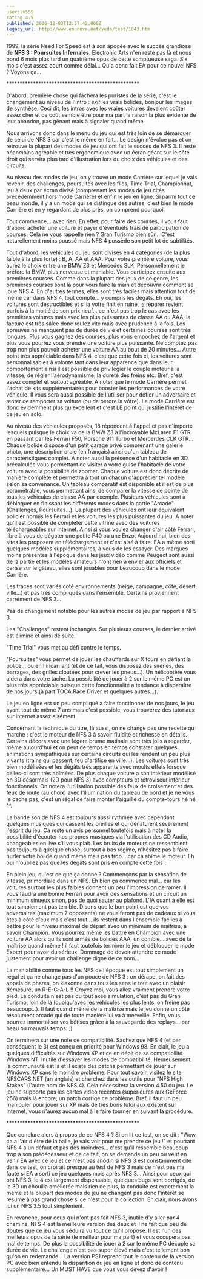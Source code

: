 ```yaml
---
user:lv555
rating:4.5
published: 2006-12-03T12:57:42.000Z
legacy_url: http://www.emunova.net/veda/test/1843.htm
---
```

1999, la série Need For Speed est à son apogée avec le succès grandiose de **NFS 3 : Poursuites Infernales**. Electronic Arts n'en reste pas là et nous pond 6 mois plus tard un quatrième opus de cette somptueuse saga. Six mois c'est assez court comme délai... Qu'a donc fait EA pour ce nouvel NFS ? Voyons ça...  

  

\*\*\*\*\*\*\*\*\*\*\*\*\*\*\*\*\*\*\*\*\*\*\*\*\*\*\*\*\*\*\*\*\*\*\*\*\*\*\*\*\*\*\*\*\*\*\*\*\*\*  

  

D'abord, première chose qui fâchera les puristes de la série, c'est le changement au niveau de l'intro : _exit_ les vrais bolides, bonjour les images de synthèse. Ceci dit, les intros avec les vraies voitures devaient coûter assez cher et ce coût semble être pour ma part la raison la plus évidente de leur abandon, pas gênant mais à signaler quand même.  

  

Nous arrivons donc dans le menu du jeu qui est très loin de se démarquer de celui de NFS 3 car c'est le même en fait... Le design n'évolue pas et on retrouve la plupart des modes de jeu qui ont fait le succès de NFS 3\. Il reste néanmoins agréable et très ergonomique avec un écran géant sur le côté droit qui servira plus tard d'illustration lors du choix des véhicules et des circuits.  

Au niveau des modes de jeu, on y trouve un mode Carrière sur lequel je vais revenir, des challenges, poursuites avec les flics, Time Trial, Championnat, jeu à deux par écran divisé (comprenant les modes de jeu cités précédemment hors mode Carrière) et enfin le jeu en ligne. Si parmi tout ce beau monde, il y a un mode qui se distingue des autres, c'est bien le mode Carrière et en y regardant de plus près, on comprend pourquoi.  

  

Tout commence... avec rien. En effet, pour faire des courses, il vous faut d'abord acheter une voiture et payer d'éventuels frais de participation de courses. Cela ne vous rappelle rien ? Gran Turismo bien sûr... C'est naturellement moins poussé mais NFS 4 possède son petit lot de subtilités.  

Tout d'abord, les véhicules du jeu sont divisés en 4 catégories (de la plus faible à la plus forte) : B, A, AA et AAA. Pour votre première voiture, vous aurez le choix entre une BMW Z3 et Mercedes SLK. Personnellement je préfère la BMW, plus nerveuse et maniable. Vous participez ensuite aux premières courses. Comme dans la plupart des jeux de ce genre, les premières courses sont là pour vous faire la main et découvrir comment se joue NFS 4\. En d'autres termes, elles sont très faciles mais attention tout de même car dans NFS 4, tout compte... y compris les dégâts. Eh oui, les voitures sont destructibles et si la votre finit en ruine, la réparer revient parfois à la moitié de son prix neuf... ce n'est pas trop le cas avec les premières voitures mais avec les plus puissantes de classe AA ou AAA, la facture est très salée donc roulez vite mais avec prudence à la fois. Les épreuves ne manquent pas de durée de vie et certaines courses sont très longues. Plus vous gagnez des courses, plus vous empochez de l'argent et plus vous pourrez vous prendre une voiture plus puissante. Ne comptez pas trop non plus pouvoir acheter une voiture AA au bout de 20 minutes... Autre point très appréciable dans NFS 4, c'est que cette fois ci, les voitures sont personnalisables à volonté tant dans leur apparence que dans leur comportement ainsi il est possible de privilégier le couple moteur à la vitesse, de régler l'aérodynamisme, la dureté des freins etc. Bref, c'est assez complet et surtout agréable. A noter que le mode Carrière permet l'achat de kits supplémentaires pour booster les performances de votre véhicule. Il vous sera aussi possible de l'utiliser pour défier un adversaire et tenter de remporter sa voiture (ou de perdre la vôtre). Le mode Carrière est donc évidemment plus qu'excellent et c'est LE point qui justifie l'intérêt de ce jeu en solo.  

  

Au niveau des véhicules proposés, 18 répondent à l'appel et pas n'importe lesquels puisque le choix va de la BMW Z3 à l'incroyable McLaren F1 GTR en passant par les Ferrari F50, Porsche 911 Turbo et Mercerdes CLK GTR... Chaque bolide dispose d'un petit garage privé comprenant une galerie photo, une description orale (en français) ainsi qu'un tableau de caractéristiques complet. A noter aussi la présence d'un habitacle en 3D précalculée vous permettant de visiter à votre guise l'habitacle de votre voiture avec la possibilité de zoomer. Chaque voiture est donc décrite de manière complète et permettra à tout un chacun d'apprécier tel modèle selon sa convenance. Un tableau comparatif est disponible et il est de plus paramétrable, vous permettant ainsi de comparer la vitesse de pointe de tous les véhicules de classe AA par exemple. Plusieurs véhicules sont à débloquer en finissant les différents modes dans la partie "Arcade" (Challenges, Poursuites...). La plupart des véhicules ont leur équivalent policier hormis les Ferrari et les voitures les plus puissantes du jeu. A noter qu'il est possible de compléter cette vitrine avec des voitures téléchargeables sur internet. Ainsi si vous voulez changer d'air côté Ferrari, libre à vous de dégoter une petite F40 ou une Enzo. Aujourd'hui, bien des sites les proposent en téléchargement et c'est aisé à faire. EA a même sorti quelques modèles supplémentaires, à vous de les essayer. Des marques moins présentes à l'époque dans les jeux vidéo comme Peugeot sont aussi de la partie et les modèles amateurs n'ont rien à envier aux officiels et cerise sur le gâteau, elles sont jouables pour beaucoup dans le mode Carrière.  

Les tracés sont variés coté environnements (neige, campagne, côte, désert, ville...) et pas très compliqués dans l'ensemble. Certains proviennent carrément de NFS 3...  

  

Pas de changement notable pour les autres modes de jeu par rapport à NFS 3\.  

Les "Challenges" restent inchangés. Sur plusieurs courses, le dernier arrivé est éliminé et ainsi de suite.  

"Time Trial" vous met au défi contre le temps.  

"Poursuites" vous permet de jouer les chauffards sur X tours en défiant la police... ou en l'incarnant (et de ce fait, vous disposez des sirènes, des barrages, des grilles cloutées pour crever les pneus...). Un hélicoptère vous aidera dans votre tache. La possibilité de jouer à 2 sur le même PC est un plus très appréciable puisque cette fonctionnalité a tendance à disparaître de nos jours (à part TOCA Race Driver et quelques autres...).  

Le jeu en ligne est un peu compliqué à faire fonctionner de nos jours, le jeu ayant tout de même 7 ans mais c'est possible, vous trouverez des tutoriaux sur internet assez aisément.  

  

Concernant la technique du titre, là aussi, on ne change pas une recette qui marche : c'est le moteur de NFS 3 à savoir fluidité et richesse en détails. Certains décors avec une légère brume matinale sont très jolis à regarder, même aujourd'hui et on peut de temps en temps constater quelques animations sympathiques sur certains circuits qui les rendent un peu plus vivants (trains qui passent, feu d'artifice en ville...). Les voitures sont très bien modélisées et les dégâts très apparents avec moults effets lorsque celles-ci sont très abîmées. De plus chaque voiture a son intérieur modélisé en 3D désormais (2D pour NFS 3) avec compteurs et rétroviseur intérieur fonctionnels. On notera l'utilisation possible des feux de croisement et des feux de route (au choix) avec l'illumination du tableau de bord et je ne vous le cache pas, c'est un régal de faire monter l'aiguille du compte-tours hé hé ^^.  

La bande son de NFS 4 est toujours aussi rythmée avec cependant quelques musiques qui cassent les oreilles et qui dénaturent sévèrement l'esprit du jeu. Ca reste un avis personnel toutefois mais à noter la possibilité d'écouter nos propres musiques via l'utilisation des CD Audio, changeables en live s'il vous plait. Les bruits de moteurs ne ressemblent pas toujours à quelque chose, surtout à bas régime, n'hésitez pas à faire hurler votre bolide quand même mais pas trop... car ça abîme le moteur. Eh oui n'oubliez pas que les dégâts sont pris en compte cette fois !  

  

En plein jeu, qu'est ce que ça donne ? Commençons par la sensation de vitesse, primordiale dans un NFS. Eh bien ça commence mal... car les voitures surtout les plus faibles donnent un peu l'impression de ramer. Il vous faudra une bonne Ferrari pour avoir des sensations et un circuit un minimum sinueux sinon, pas de quoi sauter au plafond. L'IA quant à elle est tout simplement pas terrible. Disons que le bon point est que vos adversaires (maximum 7 opposants) ne vous feront pas de cadeaux si vous êtes à côté d'eux mais c'est tout... ils restent dans l'ensemble faciles à battre pour le niveau maximal de départ avec un minimum de maîtrise, à savoir Champion. Vous pourrez même les battre en Champion avec une voiture AA alors qu'ils sont armés de bolides AAA, un comble... avec de la maîtrise quand même ! il faut toutefois terminer le jeu et débloquer le mode Expert pour avoir du sérieux. Dommage de devoir attendre ce mode justement pour avoir un challenge digne de ce nom...  

La maniabilité comme tous les NFS de l'époque est tout simplement un régal et ça ne change pas d'un pouce de NFS 3 : on dérape, on fait des appels de phares, on klaxonne dans tous les sens le tout avec un plaisir démesuré, un R-E-G-A-L !! Croyez moi, vous allez vraiment prendre votre pied. La conduite n'est pas du tout axée simulation, c'est pas du Gran Turismo, loin de là (quoiqu'avec les véhicules les plus lents, on freine pas beaucoup...). Il faut quand même de la maîtrise mais le jeu donne un côté résolument arcade qui de toute manière lui va à merveille. Enfin, vous pourrez immortaliser vos bêtises grâce à la sauvegarde des replays... par beau ou mauvais temps. ;)  

  

On terminera sur une note de compatibilité. Sachez que NFS 4 (et par conséquent le 3) est conçu en priorité pour Windows 98\. En clair, le jeu a quelques difficultés sur Windows XP et ce en dépit de sa compatibilité Windows NT. Inutile d'essayer les modes de compatibilité. Heureusement, la communauté est là et il existe des patchs permettant de jouer sur Windows XP sans le moindre problème. Pour tout savoir, visitez le site NFSCARS.NET (an anglais) et cherchez dans les outils pour "NFS High Stakes" (l'autre nom de NFS 4). Cela nécessitera la version 4.50 du jeu. Le jeu ne supporte pas les cartes vidéo récentes (supérieures aux GeForce 256) mais là encore, un patch corrige ce problème. Bref, il faut un peu manipuler pour jouer sur XP mais de très bons tutoriaux existent sur Internet, vous n'aurez aucun mal à le faire tourner en suivant la procédure.  

  

  

\*\*\*\*\*\*\*\*\*\*\*\*\*\*\*\*\*\*\*\*\*\*\*\*\*\*\*\*\*\*\*\*\*\*\*\*\*\*\*\*\*\*\*\*\*\*\*\*\*\*  

  

  

Que conclure alors à propos de ce NFS 4 ? Si on lit ce test, on se dit : "Wow, ça a l'air d'être de la balle, je vais voir pour me prendre ce jeu !" et pourtant NFS 4 a un défaut et pas des moindres... c'est qu'il ressemble beaucoup trop à son prédécesseur et de ce fait, on se demande un peu où veut en venir EA avec ce jeu et ce n'est pas anodin si NFS 3 est constamment cité dans ce test, on croirait presque au test de NFS 3 mais ce n'est pas ma faute si EA a sorti ce jeu quelques mois après NFS 3... Ainsi pour ceux qui ont NFS 3, le 4 est largement dispensable, quelques bugs sont corrigés, de la 3D un chouilla améliorée mais rien de plus, la conduite est exactement la même et la plupart des modes de jeu ne changent pas donc l'intérêt se résume à pas grand chose si ce n'est pour la collection. En clair, nous avons ici un NFS 3.5 tout simplement.  

En revanche, pour ceux qui n'ont pas fait NFS 3, inutile d'y aller par 4 chemins, NFS 4 est la meilleure version des deux et il ne fait que peu de doutes que ce jeu vous séduira vu tout ce qu'il propose. Il est l'un des meilleurs opus de la série (le meilleur pour ma part) et vous occupera pas mal de temps. De plus la possibilité de jouer à 2 sur le même PC décuple sa durée de vie. Le challenge n'est pas super élevé mais c'est tellement bon qu'on en redemande... La version PS1 reprend tout le contenu de la version PC avec bien entendu la disparition du jeu en ligne et donc de contenu supplémentaire... Un MUST HAVE que vous vous devez d'avoir !